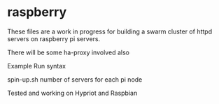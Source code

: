 # raspberry
These files are a work in progress for building a swarm cluster of httpd servers on raspberry pi servers.

There will be some ha-proxy involved also

Example Run syntax

spin-up.sh 
 number of servers for each pi node

Tested and working on Hypriot and Raspbian
